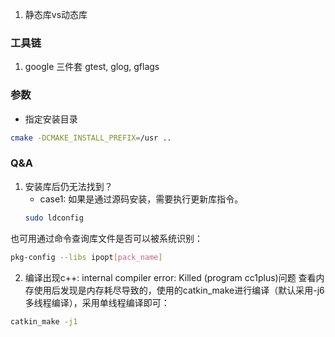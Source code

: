 
1. 静态库vs动态库



### 工具链
1. google 三件套
	gtest, glog, gflags

### 参数
- 指定安装目录
```bash
cmake -DCMAKE_INSTALL_PREFIX=/usr ..
```

### Q&A
1. 安装库后仍无法找到？
	- case1: 如果是通过源码安装，需要执行更新库指令。
	```bash
	sudo ldconfig
	```

 也可用通过命令查询库文件是否可以被系统识别：
```bash
pkg-config --libs ipopt[pack_name]
```
2. 编译出现c++: internal compiler error: Killed (program cc1plus)问题
查看内存使用后发现是内存耗尽导致的，使用的catkin_make进行编译（默认采用-j6 多线程编译），采用单线程编译即可：
```bash
catkin_make -j1
```